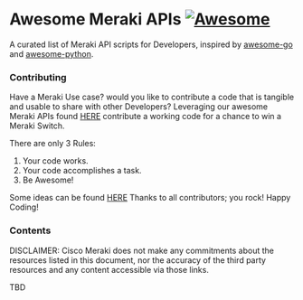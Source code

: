 # Awesome Meraki APIs [![Awesome](https://cdn.rawgit.com/sindresorhus/awesome/d7305f38d29fed78fa85652e3a63e154dd8e8829/media/badge.svg)](https://github.com/sindresorhus/awesome)

A curated list of Meraki API scripts for Developers, inspired by [awesome-go](https://github.com/avelino/awesome-go) and [awesome-python](https://github.com/vinta/awesome-python).


### Contributing

Have a Meraki Use case? would you like to contribute a code that is tangible and usable to share with other Developers?
Leveraging our awesome Meraki APIs found [HERE](https://documenter.getpostman.com/view/897512/meraki-dashboard-api/2To9xm#intro) contribute a working code for a chance to win a Meraki Switch.

There are only 3 Rules:
1. Your code works.
2. Your code accomplishes a task.
3. Be Awesome!

Some ideas can be found [HERE](https://github.com/CiscoDevNet/awesome-merakiapis/blob/master/USECASE.md) 
Thanks to all contributors; you rock! Happy Coding!


### Contents

DISCLAIMER: Cisco Meraki does not make any commitments about the resources listed in this document, nor the accuracy of the third party resources and any content accessible via those links.

TBD

